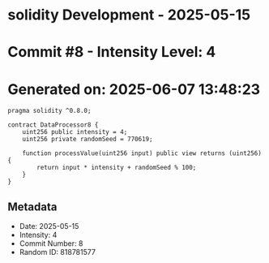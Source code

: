 ﻿# solidity Development - 2025-05-15
# Commit #8 - Intensity Level: 4
# Generated on: 2025-06-07 13:48:23
```solidity
pragma solidity ^0.8.0;

contract DataProcessor8 {
    uint256 public intensity = 4;
    uint256 private randomSeed = 770619;

    function processValue(uint256 input) public view returns (uint256) {
        return input * intensity + randomSeed % 100;
    }
}
```
## Metadata
- Date: 2025-05-15
- Intensity: 4
- Commit Number: 8
- Random ID: 818781577
